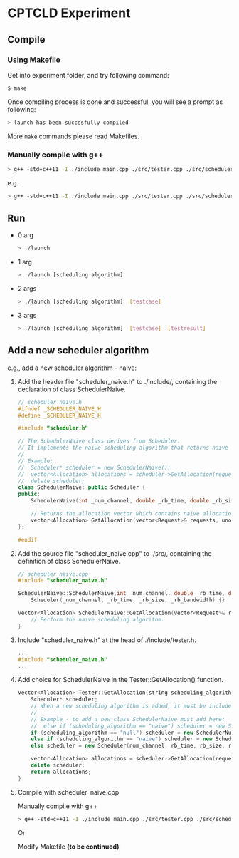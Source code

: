 # CPTCLD Experiment

## Compile

### Using Makefile
Get into experiment folder, and try following command:

```bash
$ make
```

Once compiling process is done and successful, you will see a prompt as following:

```bash
> launch has been succesfully compiled
```

More `make` commands please read Makefiles.

### Manually compile with g++
```bash
> g++ -std=c++11 -I ./include main.cpp ./src/tester.cpp ./src/scheduler.cpp ./src/[customized scheduler]* -o [target file]
```

e.g.
```bash
> g++ -std=c++11 -I ./include main.cpp ./src/tester.cpp ./src/scheduler.cpp ./src/scheduler_null.cpp -o test.exe
```

## Run

- 0 arg
  ```bash
  > ./launch
  ```

- 1 arg
  ```bash
  > ./launch [scheduling algorithm]
  ```

- 2 args
  ```bash
  > ./launch [scheduling algorithm]  [testcase]
  ```

- 3 args
  ```bash
  > ./launch [scheduling algorithm]  [testcase]  [testresult]
  ```

## Add a new scheduler algorithm
e.g., add a new scheduler algorithm - naive:

1. Add the header file "scheduler_naive.h" to ./include/, containing the declaration of class SchedulerNaive.
    ```c++
    // scheduler_naive.h
    #ifndef _SCHEDULER_NAIVE_H
    #define _SCHEDULER_NAIVE_H

    #include "scheduler.h"

    // The SchedulerNaive class derives from Scheduler.
    // It implements the naive scheduling algorithm that returns naive allocation for every request.
    //
    // Example:
    //  Scheduler* scheduler = new SchedulerNaive();
    //  vector<Allocation> allocations = scheduler->GetAllocation(requests, utility_rate);
    //  delete scheduler;
    class SchedulerNaive: public Scheduler {
    public:
        SchedulerNaive(int _num_channel, double _rb_time, double _rb_size, double _rb_bandwidth);

        // Returns the allocation vector which contains naive allocations for every request in requests.
        vector<Allocation> GetAllocation(vector<Request>& requests, unordered_map<int, double>& utility_rate);
    };

    #endif
    ```

2. Add the source file "scheduler_naive.cpp" to ./src/, containing the definition of class SchedulerNaive.
    ```c++
    // scheduler_naive.cpp
    #include "scheduler_naive.h"

    SchedulerNaive::SchedulerNaive(int _num_channel, double _rb_time, double _rb_size, double _rb_bandwidth):
        Scheduler(_num_channel, _rb_time, _rb_size, _rb_bandwidth) {}

    vector<Allocation> SchedulerNaive::GetAllocation(vector<Request>& requests, unordered_map<int, double>& utility_rate) {
        // Perform the naive scheduling algorithm.
    }
    ```

3. Include "scheduler_naive.h" at the head of ./include/tester.h.
    ```c++
    ...
    #include "scheduler_naive.h"
    ...
    ```


4. Add choice for SchedulerNaive in the Tester::GetAllocation() function.
    ```c++
    vector<Allocation> Tester::GetAllocation(string scheduling_algorithm) {
        Scheduler* scheduler;
        // When a new scheduling algorithm is added, it must be included here.
        //
        // Example - to add a new class SchedulerNaive must add here:
        //  else if (scheduling_algorithm == "naive") scheduler = new SchedulerNaive(num_channel, rb_time, rb_size, rb_bandwidth);
        if (scheduling_algorithm == "null") scheduler = new SchedulerNull(num_channel, rb_time, rb_size, rb_bandwidth);
        else if (scheduling_algorithm == "naive") scheduler = new SchedulerNaive(num_channel, rb_time, rb_size, rb_bandwidth);
        else scheduler = new Scheduler(num_channel, rb_time, rb_size, rb_bandwidth);

        vector<Allocation> allocations = scheduler->GetAllocation(requests, utility_rate);
        delete scheduler;
        return allocations;
    }
    ```

5. Compile with scheduler_naive.cpp

    Manually compile with g++
    ```bash
    > g++ -std=c++11 -I ./include main.cpp ./src/tester.cpp ./src/scheduler.cpp ./src/scheduler_null.cpp ./src/scheduler_naive.cpp -o [target file]
    ```
    Or

    Modify Makefile **(to be continued)**
